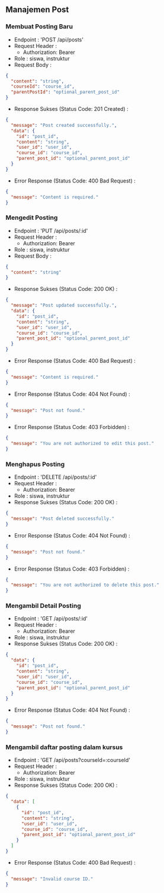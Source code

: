 ## Manajemen Post

### Membuat Posting Baru

- Endpoint : 'POST /api/posts'
- Request Header :
  - Authorization: Bearer
- Role : siswa, instruktur
- Request Body :

```json
{
  "content": "string",
  "courseId": "course_id",
  "parentPostId": "optional_parent_post_id"
}
```

- Response Sukses (Status Code: 201 Created) :

```json
{
  "message": "Post created successfully.",
  "data": {
    "id": "post_id",
    "content": "string",
    "user_id": "user_id",
    "course_id": "course_id",
    "parent_post_id": "optional_parent_post_id"
  }
}
```

- Error Response (Status Code: 400 Bad Request) :

```json
{
  "message": "Content is required."
}
```

### Mengedit Posting

- Endpoint : 'PUT /api/posts/:id'
- Request Header :
  - Authorization: Bearer
- Role : siswa, instruktur
- Request Body :

```json
{
  "content": "string"
}
```

- Response Sukses (Status Code: 200 OK) :

```json
{
  "message": "Post updated successfully.",
  "data": {
    "id": "post_id",
    "content": "string",
    "user_id": "user_id",
    "course_id": "course_id",
    "parent_post_id": "optional_parent_post_id"
  }
}
```

- Error Response (Status Code: 400 Bad Request) :

```json
{
  "message": "Content is required."
}
```

- Error Response (Status Code: 404 Not Found) :

```json
{
  "message": "Post not found."
}
```

- Error Response (Status Code: 403 Forbidden) :

```json
{
  "message": "You are not authorized to edit this post."
}
```

### Menghapus Posting

- Endpoint : 'DELETE /api/posts/:id'
- Request Header :
  - Authorization: Bearer
- Role : siswa, instruktur
- Response Sukses (Status Code: 200 OK) :

```json
{
  "message": "Post deleted successfully."
}
```

- Error Response (Status Code: 404 Not Found) :

```json
{
  "message": "Post not found."
}
```

- Error Response (Status Code: 403 Forbidden) :

```json
{
  "message": "You are not authorized to delete this post."
}
```

### Mengambil Detail Posting
- Endpoint : 'GET /api/posts/:id'
- Request Header :
  - Authorization: Bearer
- Role : siswa, instruktur
- Response Sukses (Status Code: 200 OK) :
```json
{
  "data": {
    "id": "post_id",
    "content": "string",
    "user_id": "user_id",
    "course_id": "course_id",
    "parent_post_id": "optional_parent_post_id"
  }
}
```

- Error Response (Status Code: 404 Not Found) :

```json
{
  "message": "Post not found."
}
```

### Mengambil daftar posting dalam kursus

- Endpoint : 'GET /api/posts?courseId=:courseId'
- Request Header :
  - Authorization: Bearer
- Role : siswa, instruktur
- Response Sukses (Status Code: 200 OK) :

```json
{
  "data": [
    {
      "id": "post_id",
      "content": "string",
      "user_id": "user_id",
      "course_id": "course_id",
      "parent_post_id": "optional_parent_post_id"
    }
  ]
}
```

- Error Response (Status Code: 400 Bad Request) :

```json
{
  "message": "Invalid course ID."
}
```
